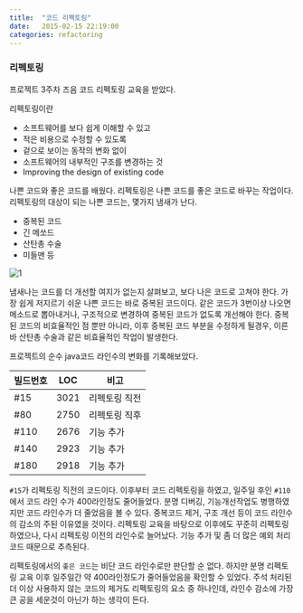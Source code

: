 ```yaml
---
title:  "코드 리펙토링"
date:   2015-02-15 22:19:00
categories: refactoring
---
```


### 리펙토링

프로젝트 3주차 즈음 코드 리펙토링 교육을 받았다.

리펙토링이란
-  소프트웨어를 보다 쉽게 이해할 수 있고
-  적은 비용으로 수정할 수 있도록
-  겉으로 보이는 동작의 변화 없이
-  소프트웨어의 내부적인 구조를 변경하는 것
-  Improving the design of existing code

나쁜 코드와 좋은 코드를 배웠다. 리펙토링은 나쁜 코드를 좋은 코드로 바꾸는 작업이다. 리펙토링의 대상이 되는 나쁜 코드는, 몇가지 냄새가 난다. 
-  중복된 코드
-  긴 메쏘드
-  산탄총 수술
-  미들맨 등

![1](http://blog.codinghorror.com/content/images/uploads/2009/02/6a0120a85dcdae970b012877707a45970c-pi.png)

냄새나는 코드를 더 개선할 여지가 없는지 살펴보고, 보다 나은 코드로 고쳐야 한다.
가장 쉽게 저지르기 쉬운 나쁜 코드는 바로 중복된 코드이다. 같은 코드가 3번이상 나오면 메소드로 뽑아내거나, 구조적으로 변경하여 중복된 코드가 없도록 개선해야 한다. 중복된 코드의 비효율적인 점 뿐만 아니라, 이후 중복된 코드 부분을 수정하게 될경우, 이른바 산탄총 수술과 같은 비효율적인 작업이 발생한다.

프로젝트의 순수 java코드 라인수의 변화를 기록해보았다.

| 빌드번호 |  LOC  |   비고        |
|----------|-------|---------------|
|   #15    | 3021  | 리펙토링 직전 | 
|   #80    | 2750  | 리펙토링 직후 |
|   #110   | 2676  |     기능 추가 |
|   #140   | 2923  |     기능 추가 |
|   #180   | 2918  |     기능 추가 |

`#15`가 리펙토링 직전의 코드이다. 이후부터 코드 리펙토링을 하였고, 일주일 후인 `#110`에서 코드 라인 수가 400라인정도 줄어들었다. 분명 디버깅, 기능개선작업도 병행하였지만 코드 라인수가 더 줄었음을 볼 수 있다. 중복코드 제거, 구조 개선 등이 코드 라인수의 감소의 주된 이유였을 것이다. 
리펙토링 교육을 바탕으로 이후에도 꾸준히 리펙토링하였으나, 다시 리펙토링 이전의 라인수로 늘어났다. 기능 추가 및 좀 더 많은 예외 처리 코드 때문으로 추측된다.

리펙토링에서의 `좋은 코드`는 비단 코드 라인수로만 판단할 순 없다. 하지만 분명 리펙토링 교육 이후 일주일간 약 400라인정도가 줄어들었음을 확인할 수 있었다. 주석 처리된 더 이상 사용하지 않는 코드의 제거도 리펙토링의 요소 중 하나인데, 라인수 감소에 가장 큰 공을 세운것이 아닌가 하는 생각이 든다.




